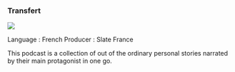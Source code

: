 ### Transfert

![](https://i.imgur.com/MPlDYE4.jpg)

Language : French
Producer : Slate France

This podcast is a collection of out of the ordinary personal stories narrated by their main protagonist in one go. 






